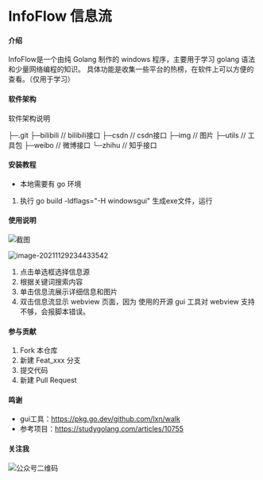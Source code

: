 # InfoFlow    信息流

#### 介绍

InfoFlow是一个由纯 Golang 制作的 windows 程序，主要用于学习 golang 语法和少量网络编程的知识。
具体功能是收集一些平台的热榜，在软件上可以方便的查看。（仅用于学习）


#### 软件架构
软件架构说明

├─.git
├─bilibili	// bilibili接口
├─csdn	// csdn接口
├─img	// 图片
├─utils	// 工具包
├─weibo	// 微博接口
└─zhihu	// 知乎接口


#### 安装教程

- 本地需要有 go 环境

1. 执行 go build -ldflags="-H windowsgui" 生成exe文件，运行

#### 使用说明
![截图](https://images.gitee.com/uploads/images/2021/1129/233855_fd8017ad_7377902.png "屏幕截图.png")

![image-20211129234433542](https://gitee.com/anjude/public-resource/raw/md-img/20211129234433.png)

1. 点击单选框选择信息源
2. 根据关键词搜索内容
3. 单击信息流展示详细信息和图片
4. 双击信息流显示 webview 页面，因为 使用的开源 gui 工具对 webview 支持不够，会报脚本错误。

#### 参与贡献

1.  Fork 本仓库
2.  新建 Feat_xxx 分支
3.  提交代码
4.  新建 Pull Request

#### 鸣谢

- gui工具：https://pkg.go.dev/github.com/lxn/walk
- 参考项目：https://studygolang.com/articles/10755

#### 关注我

![公众号二维码](https://gitee.com/anjude/public-resource/raw/md-img/20211129235003.jpg)
